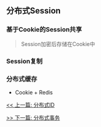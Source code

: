 ## 分布式Session

### 基于Cookie的Session共享

> Session加密后存储在Cookie中

### Session复制

### 分布式缓存

* Cookie + Redis


[<< 上一篇: 分布式ID](10-分布式/分布式ID.md)

[>> 下一篇: 分布式事务](10-分布式/分布式事务.md)
